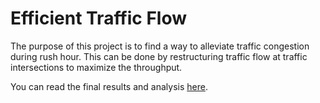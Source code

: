 # Efficient Traffic Flow
The purpose of this project is to find a way to alleviate traffic congestion during rush hour. This can be done by restructuring traffic flow at traffic intersections to maximize the throughput. 

You can read the final results and analysis [here](https://drive.google.com/file/d/1ICcRi1A3RzZ87UHHgUZRT47OEmXInnmL/view). 
